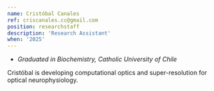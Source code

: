 ```yaml
---
name: Cristóbal Canales
ref: criscanales.cc@gmail.com 
position: researchstaff
description: 'Research Assistant'
when: '2025'
---
```


- _Graduated in Biochemistry, Catholic University of Chile_

Cristóbal is developing computational optics and super-resolution for optical neurophysiology.